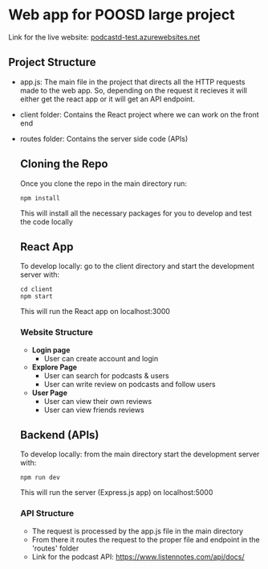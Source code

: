 # Web app for POOSD large project

Link for the live website: [podcastd-test.azurewebsites.net](https://podcastd-test.azurewebsites.net/)

## Project Structure

* app.js: 
  The main file in the project that directs all the HTTP requests made to the web app. 
  So, depending on the request it recieves it will either get the react app or it will get an API endpoint. 

* client folder: 
  Contains the React project where we can work on the front end

* routes folder: 
  Contains the server side code (APIs)

  ## Cloning the Repo
  Once you clone the repo in the main directory run:
  ```
  npm install
  ```
  This will install all the necessary packages for you to develop and test the code locally
  
  ## React App
  To develop locally: go to the client directory and start the development server with:
  ```
  cd client
  npm start
  ```
  This will run the React app on localhost:3000
  
  ### Website Structure
  * **Login page**
      - User can create account and login
  * **Explore Page**
      - User can search for podcasts & users
      - User can write review on podcasts and follow users
  * **User Page**
      - User can view their own reviews
      - User can view friends reviews
  
  ## Backend (APIs)
  To develop locally: from the main directory start the development server with:
  ```
  npm run dev
  ```
  This will run the server (Express.js app) on localhost:5000
  
  ### API Structure
  * The request is processed by the app.js file in the main directory
  * From there it routes the request to the proper file and endpoint in the 'routes' folder
  * Link for the podcast API: https://www.listennotes.com/api/docs/
 
 
  

  

  
    
